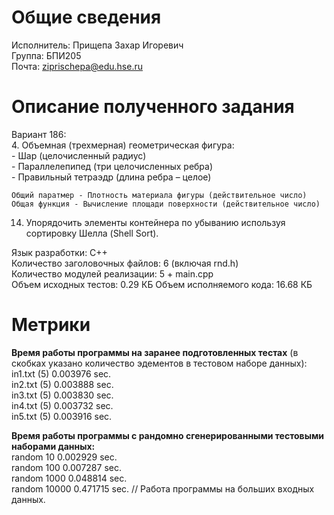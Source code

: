 # Общие сведения
Исполнитель: Прищепа Захар Игоревич  
Группа: БПИ205  
Почта: ziprischepa@edu.hse.ru  
  
# Описание полученного задания  
Вариант 186:  
  4. Объемная (трехмерная) геометрическая фигура:  
    - Шар (целочисленный радиус)  
    - Параллелепипед (три целочисленных ребра)  
    - Правильный тетраэдр (длина ребра – целое)  

    Общий паратмер - Плотность материала фигуры (действительное число)  
    Общая функция - Вычисление площади поверхности (действительное число)  

  14. Упорядочить элементы контейнера по убыванию используя сортировку Шелла (Shell Sort).  
  
  Язык разработки: C++  
  Количество заголовочных файлов: 6 (включая rnd.h)  
  Количество модулей реализации: 5 + main.cpp  
  Объем исходных тестов: 0.29 КБ 
  Объем исполняемого кода: 16.68 КБ  
  
# Метрики  
**Время работы программы на заранее подготовленных тестах** (в скобках указано количество эдементов в тестовом наборе данных):  
in1.txt (5)    0.003976 sec.  
in2.txt (5)    0.003888 sec.  
in3.txt (5)    0.003830 sec.  
in4.txt (5)    0.003732 sec.  
in5.txt (5)    0.003916 sec.  
  
**Время работы программы с рандомно сгенерированными тестовыми наборами данных:**  
random 10       0.002929 sec.  
random 100      0.007287 sec.  
random 1000     0.048814 sec.  
random 10000    0.471715 sec. // Работа программы на больших входных данных.  
  
